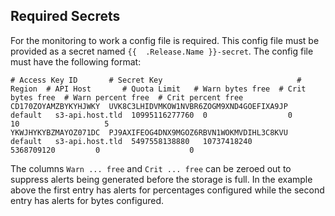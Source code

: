 ## Required Secrets

For the monitoring to work a config file is required. This config file must be provided as a secret named `{{  .Release.Name }}-secret`. The config file must have the following format:
```
# Access Key ID       # Secret Key                              # Region  # API Host       # Quota Limit   # Warn bytes free  # Crit bytes free  # Warn percent free  # Crit percent free
CD170ZOYAMZBYKYHJWKY  UVK8C3LHIDVMKOW1NVBR6ZOGM9XND4GOEFIXA9JP  default   s3-api.host.tld  10995116277760  0                  0                  10                   5
YKWJHYKYBZMAYOZ071DC  PJ9AXIFEOG4DNX9MGOZ6RBVN1WOKMVDIHL3C8KVU  default   s3-api.host.tld  5497558138880   10737418240        5368709120         0                    0
```
The columns `Warn ... free` and `Crit ... free` can be zeroed out to suppress alerts being generated before the storage is full.
In the example above the first entry has alerts for percentages configured while the second entry has alerts for bytes configured.
